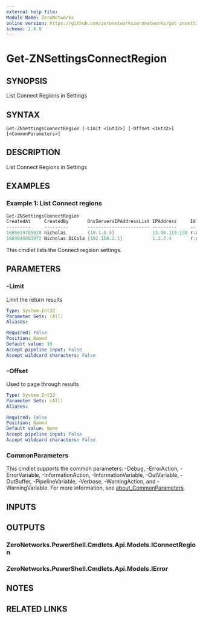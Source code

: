 ```yaml
---
external help file:
Module Name: ZeroNetworks
online version: https://github.com/zeronetworkszeronetworks/get-znsettingsconnectregion
schema: 2.0.0
---
```


# Get-ZNSettingsConnectRegion

## SYNOPSIS
List Connect Regions in Settings

## SYNTAX

```
Get-ZNSettingsConnectRegion [-Limit <Int32>] [-Offset <Int32>] [<CommonParameters>]
```

## DESCRIPTION
List Connect Regions in Settings

## EXAMPLES

### Example 1: List Connect regions
```powershell
Get-ZNSettingsConnectRegion
CreatedAt     CreatedBy       DnsServersIPAddressList IPAddress     Id           Name       UpdatedAt     UpdatedBy
---------     ---------       ----------------------- ---------     --           ----       ---------     ---------
1685619785028 nicholas        {10.1.0.5}              13.90.119.130 r:a:qjNbW2rx azure-posh 1685619785028 nicholas
1684846883972 Nicholas DiCola {192.168.2.1}           1.2.3.4       r:a:q0tqD2rf TestRegion 1684846883972 Nicholas DiCola
```

This cmdlet lists the Connect regsion settings.

## PARAMETERS

### -Limit
Limit the return results

```yaml
Type: System.Int32
Parameter Sets: (All)
Aliases:

Required: False
Position: Named
Default value: 10
Accept pipeline input: False
Accept wildcard characters: False
```

### -Offset
Used to page through results

```yaml
Type: System.Int32
Parameter Sets: (All)
Aliases:

Required: False
Position: Named
Default value: None
Accept pipeline input: False
Accept wildcard characters: False
```

### CommonParameters
This cmdlet supports the common parameters: -Debug, -ErrorAction, -ErrorVariable, -InformationAction, -InformationVariable, -OutVariable, -OutBuffer, -PipelineVariable, -Verbose, -WarningAction, and -WarningVariable. For more information, see [about_CommonParameters](http://go.microsoft.com/fwlink/?LinkID=113216).

## INPUTS

## OUTPUTS

### ZeroNetworks.PowerShell.Cmdlets.Api.Models.IConnectRegion

### ZeroNetworks.PowerShell.Cmdlets.Api.Models.IError

## NOTES

## RELATED LINKS

